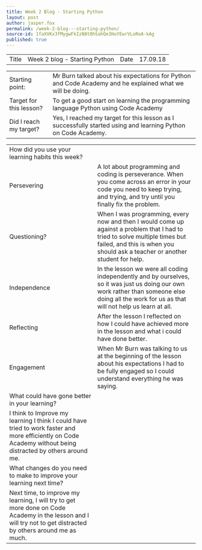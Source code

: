 ```yaml
---
title: Week 2 Blog - Starting Python
layout: post
author: jasper.fox
permalink: /week-2-blog---starting-python/
source-id: 1faXVKx3fMygwFkIzN8tOhSahQe3HuYEwrVLoRoA-kAg
published: true
---
```

<table>
  <tr>
    <td>Title</td>
    <td>Week 2 blog -  Starting Python</td>
    <td>Date</td>
    <td>17.09.18</td>
  </tr>
</table>


<table>
  <tr>
    <td>Starting point:</td>
    <td>Mr Burn talked about his expectations for Python and Code Academy and he explained what we will be doing. </td>
  </tr>
  <tr>
    <td>Target for this lesson?</td>
    <td>To get a good start on learning the programming language Python using Code Academy</td>
  </tr>
  <tr>
    <td>Did I reach my target? </td>
    <td>Yes, I reached my target for this lesson as I successfully started using and learning  Python on Code Academy. </td>
  </tr>
</table>


<table>
  <tr>
    <td>How did you use your learning habits this week?</td>
    <td></td>
  </tr>
  <tr>
    <td>Persevering</td>
    <td>A lot about programming and coding is perseverance. When you come across an error in your code you need to keep trying, and trying, and try until you finally fix the problem.</td>
  </tr>
  <tr>
    <td>Questioning?</td>
    <td>When I was programming, every now and then I would come up against a problem that I had to tried to solve multiple times but failed, and this is when you should ask a teacher or another student for help. </td>
  </tr>
  <tr>
    <td>Independence</td>
    <td>In the lesson we were all coding independently and by ourselves, so it was just us doing our own work rather than someone else doing all the work for us as that will not help us learn at all. </td>
  </tr>
  <tr>
    <td>Reflecting</td>
    <td>After the lesson I reflected on how I could have achieved more in the lesson and what i could have done better. </td>
  </tr>
  <tr>
    <td>Engagement</td>
    <td>When Mr Burn was talking to us at the beginning of the lesson about his expectations I had to be fully engaged so I could understand everything he was saying. </td>
  </tr>
  <tr>
    <td>What could have gone better in your learning?</td>
    <td></td>
  </tr>
  <tr>
    <td>I think to Improve my learning I think I could have tried to work faster and more efficiently on Code Academy without being distracted by others around me. </td>
    <td></td>
  </tr>
  <tr>
    <td>What changes do you need to make to improve your learning next time?</td>
    <td></td>
  </tr>
  <tr>
    <td>Next time, to improve my learning, I will try to get more done on Code Academy in the lesson and I will try not to get distracted by others around me as much. </td>
    <td></td>
  </tr>
</table>


